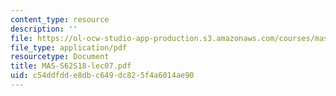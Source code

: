 ```yaml
---
content_type: resource
description: ''
file: https://ol-ocw-studio-app-production.s3.amazonaws.com/courses/mas-s62-cryptocurrency-engineering-and-design-spring-2018/c54ddfdde8dbc649dc825f4a6014ae90_MAS-S62S18-lec07.pdf
file_type: application/pdf
resourcetype: Document
title: MAS-S62S18-lec07.pdf
uid: c54ddfdd-e8db-c649-dc82-5f4a6014ae90
---
```

